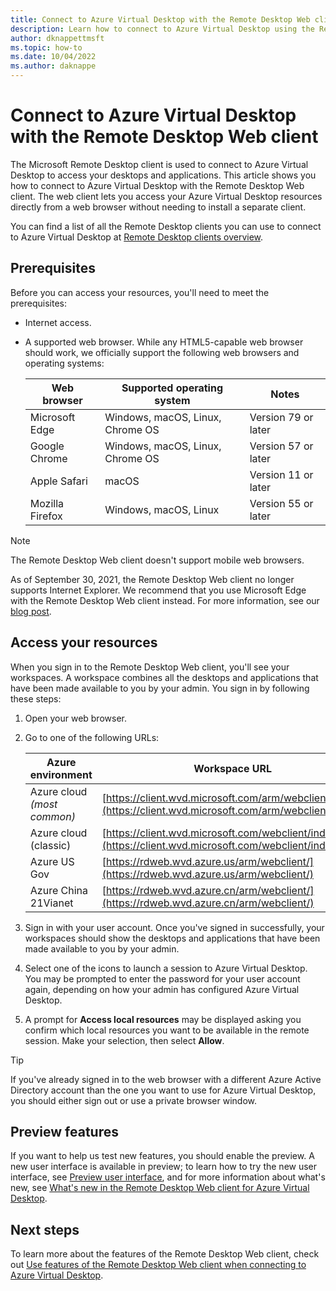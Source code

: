 ```yaml
---
title: Connect to Azure Virtual Desktop with the Remote Desktop Web client - Azure
description: Learn how to connect to Azure Virtual Desktop using the Remote Desktop web client.
author: dknappettmsft
ms.topic: how-to
ms.date: 10/04/2022
ms.author: daknappe
---
```


# Connect to Azure Virtual Desktop with the Remote Desktop Web client

The Microsoft Remote Desktop client is used to connect to Azure Virtual Desktop to access your desktops and applications. This article shows you how to connect to Azure Virtual Desktop with the Remote Desktop Web client. The web client lets you access your Azure Virtual Desktop resources directly from a web browser without needing to install a separate client.

You can find a list of all the Remote Desktop clients you can use to connect to Azure Virtual Desktop at [Remote Desktop clients overview](remote-desktop-clients-overview.md).

## Prerequisites

Before you can access your resources, you'll need to meet the prerequisites:

- Internet access.

- A supported web browser. While any HTML5-capable web browser should work, we officially support the following web browsers and operating systems:

   | Web browser       | Supported operating system       | Notes               |
   |-------------------|----------------------------------|---------------------|
   | Microsoft Edge    | Windows, macOS, Linux, Chrome OS | Version 79 or later |
   | Google Chrome     | Windows, macOS, Linux, Chrome OS | Version 57 or later |
   | Apple Safari      | macOS                            | Version 11 or later |
   | Mozilla Firefox   | Windows, macOS, Linux            | Version 55 or later |

> [!NOTE]
> The Remote Desktop Web client doesn't support mobile web browsers.
>
> As of September 30, 2021, the Remote Desktop Web client no longer supports Internet Explorer. We recommend that you use Microsoft Edge with the Remote Desktop Web client instead. For more information, see our [blog post](https://aka.ms/WVDSupportIE11).

## Access your resources

When you sign in to the Remote Desktop Web client, you'll see your workspaces. A workspace combines all the desktops and applications that have been made available to you by your admin. You sign in by following these steps:

1. Open your web browser.

1. Go to one of the following URLs:

   | Azure environment | Workspace URL |
   |--|--|
   | Azure cloud *(most common)* | [https://client.wvd.microsoft.com/arm/webclient/](https://client.wvd.microsoft.com/arm/webclient/) |
   | Azure cloud (classic) | [https://client.wvd.microsoft.com/webclient/index.html](https://client.wvd.microsoft.com/webclient/index.html) |
   | Azure US Gov | [https://rdweb.wvd.azure.us/arm/webclient/](https://rdweb.wvd.azure.us/arm/webclient/) |
   | Azure China 21Vianet | [https://rdweb.wvd.azure.cn/arm/webclient/](https://rdweb.wvd.azure.cn/arm/webclient/) |

1. Sign in with your user account. Once you've signed in successfully, your workspaces should show the desktops and applications that have been made available to you by your admin.

1. Select one of the icons to launch a session to Azure Virtual Desktop. You may be prompted to enter the password for your user account again, depending on how your admin has configured Azure Virtual Desktop.

1. A prompt for **Access local resources** may be displayed asking you confirm which local resources you want to be available in the remote session. Make your selection, then select **Allow**.

>[!TIP]
>If you've already signed in to the web browser with a different Azure Active Directory account than the one you want to use for Azure Virtual Desktop, you should either sign out or use a private browser window.

## Preview features

If you want to help us test new features, you should enable the preview. A new user interface is available in preview; to learn how to try the new user interface, see [Preview user interface](client-features-web.md#preview-user-interface-preview), and for more information about what's new, see [What's new in the Remote Desktop Web client for Azure Virtual Desktop](../whats-new-client-web.md?toc=%2Fazure%2Fvirtual-desktop%2Fusers%2Ftoc.json).

## Next steps

To learn more about the features of the Remote Desktop Web client, check out [Use features of the Remote Desktop Web client when connecting to Azure Virtual Desktop](client-features-web.md).
